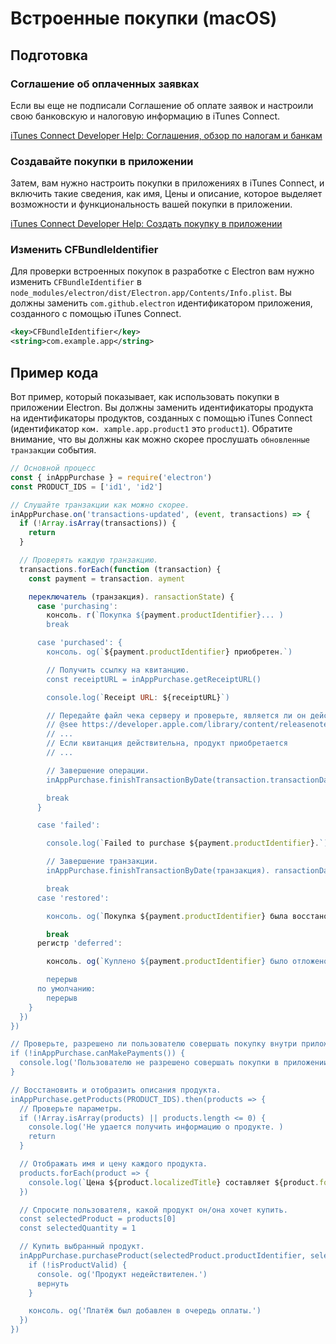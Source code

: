 # Встроенные покупки (macOS)

## Подготовка

### Соглашение об оплаченных заявках
Если вы еще не подписали Соглашение об оплате заявок и настроили свою банковскую и налоговую информацию в iTunes Connect.

[iTunes Connect Developer Help: Соглашения, обзор по налогам и банкам](https://help.apple.com/itunes-connect/developer/#/devb6df5ee51)

### Создавайте покупки в приложении
Затем, вам нужно настроить покупки в приложениях в iTunes Connect, и включить такие сведения, как имя, Цены и описание, которое выделяет возможности и функциональность вашей покупки в приложении.

[iTunes Connect Developer Help: Создать покупку в приложении](https://help.apple.com/itunes-connect/developer/#/devae49fb316)

### Изменить CFBundleIdentifier

Для проверки встроенных покупок в разработке с Electron вам нужно изменить `CFBundleIdentifier` в `node_modules/electron/dist/Electron.app/Contents/Info.plist`. Вы должны заменить `com.github.electron` идентификатором приложения, созданного с помощью iTunes Connect.

```xml
<key>CFBundleIdentifier</key>
<string>com.example.app</string>
```

## Пример кода

Вот пример, который показывает, как использовать покупки в приложении Electron. Вы должны заменить идентификаторы продукта на идентификаторы продуктов, созданных с помощью iTunes Connect (идентификатор `ком. xample.app.product1` это `product1`). Обратите внимание, что вы должны как можно скорее прослушать `обновленные транзакции` события.

```javascript
// Основной процесс
const { inAppPurchase } = require('electron')
const PRODUCT_IDS = ['id1', 'id2']

// Слушайте транзакции как можно скорее.
inAppPurchase.on('transactions-updated', (event, transactions) => {
  if (!Array.isArray(transactions)) {
    return
  }

  // Проверять каждую транзакцию.
  transactions.forEach(function (transaction) {
    const payment = transaction. ayment

    переключатель (транзакция). ransactionState) {
      case 'purchasing':
        консоль. г(`Покупка ${payment.productIdentifier}... )
        break

      case 'purchased': {
        консоль. og(`${payment.productIdentifier} приобретен.`)

        // Получить ссылку на квитанцию.
        const receiptURL = inAppPurchase.getReceiptURL()

        console.log(`Receipt URL: ${receiptURL}`)

        // Передайте файл чека серверу и проверьте, является ли он действительным.
        // @see https://developer.apple.com/library/content/releasenotes/General/ValidateAppStoreReceipt/Chapters/ValidateRemotely.html
        // ...
        // Если квитанция действительна, продукт приобретается
        // ...

        // Завершение операции.
        inAppPurchase.finishTransactionByDate(transaction.transactionDate)

        break
      }

      case 'failed':

        console.log(`Failed to purchase ${payment.productIdentifier}.`)

        // Завершение транзакции.
        inAppPurchase.finishTransactionByDate(транзакция). ransactionDate)

        break
      case 'restored':

        консоль. og(`Покупка ${payment.productIdentifier} была восстановлена. )

        break
      регистр 'deferred':

        консоль. og(`Куплено ${payment.productIdentifier} было отложено. )

        перерыв
      по умолчанию:
        перерыв
    }
  })
})

// Проверьте, разрешено ли пользователю совершать покупку внутри приложения.
if (!inAppPurchase.canMakePayments()) {
  console.log('Пользователю не разрешено совершать покупки в приложении.')
}

// Восстановить и отобразить описания продукта.
inAppPurchase.getProducts(PRODUCT_IDS).then(products => {
  // Проверьте параметры.
  if (!Array.isArray(products) || products.length <= 0) {
    console.log('Не удается получить информацию о продукте. )
    return
  }

  // Отображать имя и цену каждого продукта.
  products.forEach(product => {
    console.log(`Цена ${product.localizedTitle} составляет ${product.formattedPrice}.`)
  })

  // Спросите пользователя, какой продукт он/она хочет купить.
  const selectedProduct = products[0]
  const selectedQuantity = 1

  // Купить выбранный продукт.
  inAppPurchase.purchaseProduct(selectedProduct.productIdentifier, selectedQuantity).then(isProductValid => {
    if (!isProductValid) {
      console. og('Продукт недействителен.')
      вернуть
    }

    консоль. og('Платёж был добавлен в очередь оплаты.')
  })
})
```
